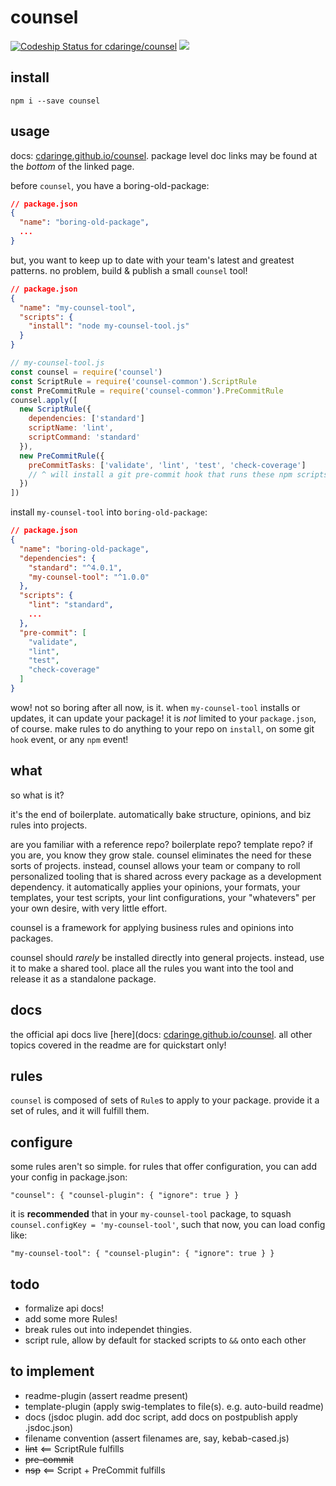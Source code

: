 # counsel

[ ![Codeship Status for cdaringe/counsel](https://app.codeship.com/projects/38b24cc0-684a-0134-dd3d-5ade36a91ecb/status?branch=master)](https://app.codeship.com/projects/176370)
![](https://img.shields.io/badge/standardjs-%E2%9C%93-brightgreen.svg)

## install

`npm i --save counsel`

## usage

docs: [cdaringe.github.io/counsel](https://cdaringe.github.io/counsel/). package level doc links may be found at the _bottom_ of the linked page.

before `counsel`, you have a boring-old-package:

```json
// package.json
{
  "name": "boring-old-package",
  ...
}
```

but, you want to keep up to date with your team's latest and greatest patterns.  no problem, build & publish a small `counsel` tool!

```json
// package.json
{
  "name": "my-counsel-tool",
  "scripts": {
    "install": "node my-counsel-tool.js"
  }
}
```

```js
// my-counsel-tool.js
const counsel = require('counsel')
const ScriptRule = require('counsel-common').ScriptRule
const PreCommitRule = require('counsel-common').PreCommitRule
counsel.apply([
  new ScriptRule({
    dependencies: ['standard']
    scriptName: 'lint',
    scriptCommand: 'standard'
  }),
  new PreCommitRule({
    preCommitTasks: ['validate', 'lint', 'test', 'check-coverage']
    // ^ will install a git pre-commit hook that runs these npm scripts
  })
])
```

install `my-counsel-tool` into `boring-old-package`:

```json
// package.json
{
  "name": "boring-old-package",
  "dependencies": {
    "standard": "^4.0.1",
    "my-counsel-tool": "^1.0.0"
  },
  "scripts": {
    "lint": "standard",
    ...
  },
  "pre-commit": [
    "validate",
    "lint",
    "test",
    "check-coverage"
  ]
}
```

wow! not so boring after all now, is it.  when `my-counsel-tool` installs or updates, it can update your package!  it is _not_ limited to your `package.json`, of course.  make rules to do anything to your repo on `install`, on some git `hook` event, or any `npm` event!

## what

so what is it?

it's the end of boilerplate. automatically bake structure, opinions, and biz rules into projects.

are you familiar with a reference repo? boilerplate repo?  template repo?  if you are, you know they grow stale.  counsel eliminates the need for these sorts of projects.  instead, counsel allows your team or company to roll personalized tooling that is shared across every package as a development dependency.  it automatically applies your opinions, your formats, your templates, your test scripts, your lint configurations, your "whatevers" per your own desire, with very little effort.

counsel is a framework for applying business rules and opinions into packages.

counsel should _rarely_ be installed directly into general projects.  instead, use it to make a shared tool.  place all the rules you want into the tool and release it as a standalone package.

## docs

the official api docs live [here](docs: [cdaringe.github.io/counsel](https://cdaringe.github.io/counsel/).  all other topics covered in the readme are for quickstart only!

## rules

`counsel` is composed of sets of `Rule`s to apply to your package.  provide it a set of rules, and it will fulfill them.

## configure

some rules aren't so simple.  for rules that offer configuration, you can add your config in package.json:

`"counsel": { "counsel-plugin": { "ignore": true } }`

it is **recommended** that in your `my-counsel-tool` package, to squash `counsel.configKey = 'my-counsel-tool'`, such that now, you can load config like:

`"my-counsel-tool": { "counsel-plugin": { "ignore": true } }`

## todo

- formalize api docs!
- add some more Rules!
- break rules out into independet thingies.
- script rule, allow by default for stacked scripts to `&&` onto each other

## to implement

- readme-plugin (assert readme present)
- template-plugin (apply swig-templates to file(s). e.g. auto-build readme)
- docs (jsdoc plugin. add doc script, add docs on postpublish apply .jsdoc.json)
- filename convention (assert filenames are, say, kebab-cased.js)
- ~~lint~~ <== ScriptRule fulfills
- ~~pre-commit~~
- ~~nsp~~ <== Script + PreCommit fulfills